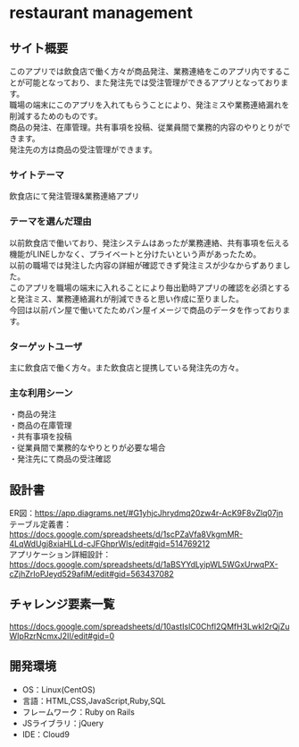 # restaurant management

## サイト概要
このアプリでは飲食店で働く方々が商品発注、業務連絡をこのアプリ内ですることが可能となっており、また発注先では受注管理ができるアプリとなっております。<br>
職場の端末にこのアプリを入れてもらうことにより、発注ミスや業務連絡漏れを削減するためのものです。<br>
商品の発注、在庫管理。共有事項を投稿、従業員間で業務的内容のやりとりができます。<br>
発注先の方は商品の受注管理ができます。

### サイトテーマ
飲食店にて発注管理&業務連絡アプリ

### テーマを選んだ理由
以前飲食店で働いており、発注システムはあったが業務連絡、共有事項を伝える機能がLINEしかなく、プライベートと分けたいという声があったため。<br>
以前の職場では発注した内容の詳細が確認できず発注ミスが少なからずありました。<br>
このアプリを職場の端末に入れることにより毎出勤時アプリの確認を必須とすると発注ミス、業務連絡漏れが削減できると思い作成に至りました。<br>
今回は以前パン屋で働いてたためパン屋イメージで商品のデータを作っております。

### ターゲットユーザ
主に飲食店で働く方々。また飲食店と提携している発注先の方々。

### 主な利用シーン
・商品の発注<br>
・商品の在庫管理<br>
・共有事項を投稿<br>
・従業員間で業務的なやりとりが必要な場合<br>
・発注先にて商品の受注確認

## 設計書
ER図：https://app.diagrams.net/#G1yhjcJhrydmq20zw4r-AcK9F8vZlq07jn<br>
テーブル定義書：https://docs.google.com/spreadsheets/d/1scPZaVfa8VkgmMR-4LqWdUgj8xiaHLLd-cJFGhprWIs/edit#gid=514769212<br>
アプリケーション詳細設計：https://docs.google.com/spreadsheets/d/1aBSYYdLyipWL5WGxUrwqPX-cZjhZrIoPJeyd529afiM/edit#gid=563437082

## チャレンジ要素一覧
https://docs.google.com/spreadsheets/d/10astIslC0Chfl2QMfH3LwkI2rQjZuWIpRzrNcmxJ2II/edit#gid=0

## 開発環境
- OS：Linux(CentOS)
- 言語：HTML,CSS,JavaScript,Ruby,SQL
- フレームワーク：Ruby on Rails
- JSライブラリ：jQuery
- IDE：Cloud9